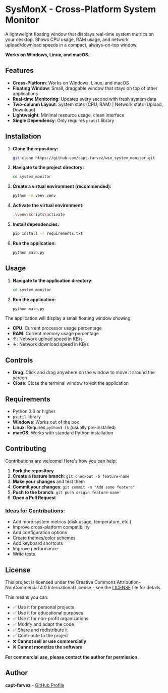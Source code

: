 # SysMonX - Cross-Platform System Monitor

A lightweight floating window that displays real-time system metrics on your desktop.
Shows CPU usage, RAM usage, and network upload/download speeds in a compact, always-on-top window.

**Works on Windows, Linux, and macOS.**

## Features

- **Cross-Platform**: Works on Windows, Linux, and macOS
- **Floating Window**: Small, draggable window that stays on top of other applications
- **Real-time Monitoring**: Updates every second with fresh system data
- **Two-column Layout**: System stats (CPU, RAM) | Network stats (Upload, Download)
- **Lightweight**: Minimal resource usage, clean interface
- **Single Dependency**: Only requires `psutil` library

## Installation

1. **Clone the repository:**
   ```bash
   git clone https://github.com/capt-farvez/win_system_monitor.git
   ```

2. **Navigate to the project directory:**
   ```bash
   cd system_monitor
   ```

3. **Create a virtual environment (recommended):**
   ```bash
   python -m venv venv
   ```

4. **Activate the virtual environment:**
   ```bash
   .\venv\Scripts\activate
   ```

5. **Install dependencies:**
   ```bash
   pip install -r requirements.txt
   ```
6. **Run the application:**
   ```bash
   python main.py
   ```
## Usage

1. **Navigate to the application directory:**
   ```bash
   cd system_monitor
   ```

2. **Run the application:**
   ```bash
   python main.py
   ```

The application will display a small floating window showing:
- **CPU**: Current processor usage percentage
- **RAM**: Current memory usage percentage  
- **↑**: Network upload speed in KB/s
- **↓**: Network download speed in KB/s

## Controls

- **Drag**: Click and drag anywhere on the window to move it around the screen
- **Close**: Close the terminal window to exit the application

## Requirements

- Python 3.6 or higher
- `psutil` library
- **Windows**: Works out of the box
- **Linux**: Requires `python3-tk` (usually pre-installed)
- **macOS**: Works with standard Python installation

## Contributing

Contributions are welcome! Here's how you can help:

1. **Fork the repository**
2. **Create a feature branch**: `git checkout -b feature-name`
3. **Make your changes** and test them
4. **Commit your changes**: `git commit -m "Add some feature"`
5. **Push to the branch**: `git push origin feature-name`
6. **Open a Pull Request**

### Ideas for Contributions:
- Add more system metrics (disk usage, temperature, etc.)
- Improve cross-platform compatibility
- Add configuration options
- Create themes/color schemes
- Add keyboard shortcuts
- Improve performance
- Write tests

## License

This project is licensed under the Creative Commons Attribution-NonCommercial 4.0 International License - see the [LICENSE](LICENSE) file for details.

This means you can:
- ✅ Use it for personal projects
- ✅ Use it for educational purposes
- ✅ Use it for non-profit organizations
- ✅ Modify and adapt the code
- ✅ Share and redistribute it
- ✅ Contribute to the project
- ❌ **Cannot sell or use commercially**
- ❌ **Cannot monetize the software**

**For commercial use, please contact the author for permission.**

## Author

**capt-farvez** - [GitHub Profile](https://github.com/capt-farvez)